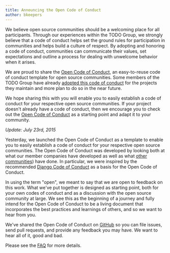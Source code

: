 ```yaml
---
title: Announcing the Open Code of Conduct
author: bkeepers
---
```


We believe open source communities should be a welcoming place for all participants. Through our experiences within the TODO Group, we strongly believe that a code of conduct helps set the ground rules for participation in communities and helps build a culture of respect. By adopting and honoring a code of conduct, communities can communicate their values, set expectations and outline a process for dealing with unwelcome behavior when it arises.

We are proud to share the [Open Code of Conduct](http://todogroup.org/opencodeofconduct), an easy-to-reuse code of conduct template for open source communities. Some members of the TODO Group have already [adopted this code of conduct](https://github.com/todogroup/opencodeofconduct#what-companies-support-or-use-the-open-code-of-conducts) for the projects they maintain and more plan to do so in the near future.

We hope sharing this with you will enable you to easily establish a code of conduct for your respective open source communities. If your project doesn't already have a code of conduct, then we encourage you to check out the [Open Code of Conduct](http://todogroup.org/opencodeofconduct/) as a starting point and adapt it to your community.

*Update: July 23rd, 2015*

Yesterday, we launched the Open Code of Conduct as a template to enable you to easily establish a code of conduct for your respective open source communities. The Open Code of Conduct was developed by looking both at what our member companies have developed as well as what [other communities](http://geekfeminism.wikia.com/wiki/Code_of_conduct_evaluations)) have done. In particular, we were inspired by  the recommended [Django Code of Conduct](https://www.djangoproject.com/conduct/) as a basis for the Open Code of Conduct.

In using the term "open", we meant to say that we are open to feedback on this work. What we've put together is designed as starting point, both for your own codes of conduct and as a discussion with the open source community at large. We see this as the beginning of a journey and fully intend for the Open Code of Conduct to be a living document that incorporates the best practices and learnings of others, and so we want to hear from you.

We've shared the Open Code of Conduct on [GitHub](https://github.com/todogroup/opencodeofconduct/) so you can file issues, send pull requests, and provide any feedback you may have. We want to hear all of it, good and bad.

Please see the [FAQ](https://github.com/todogroup/opencodeofconduct#faq) for more details.
